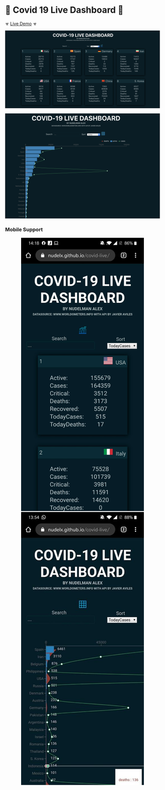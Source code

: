 # 👾 Covid 19 Live Dashboard 🦇

☣︎ [Live Demo](https://nudelx.github.io/covid-live/) ☣︎

<p align="center">
<img style="max-width: 100%; margin-right: auto;  margin-left: auto; " src="https://raw.githubusercontent.com/nudelx/covid-live/master/img/cards.png" ></p>

<p align="center">
<img style="max-width: 100%; margin-right: auto;  margin-left: auto; " src="https://raw.githubusercontent.com/nudelx/covid-live/master/img/graph.png" ></p>
<h3>Mobile Support</h3>
<p align="center">
<img style="width: 400px; margin-right: auto;  margin-left: auto; " src="https://raw.githubusercontent.com/nudelx/covid-live/master/img/mobile1.jpg" >
<img style="width: 400px; margin-right: auto;  margin-left: auto; " src="https://raw.githubusercontent.com/nudelx/covid-live/master/img/mobile2.jpg" >
</p>
